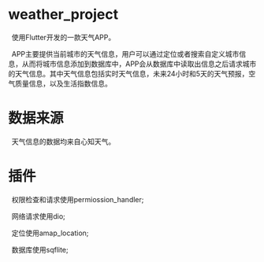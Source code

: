 # weather_project

&ensp;使用Flutter开发的一款天气APP。

&ensp;APP主要提供当前城市的天气信息，用户可以通过定位或者搜索自定义城市信息，从而将城市信息添加到数据库中，APP会从数据库中读取出信息之后请求城市的天气信息。其中天气信息包括实时天气信息，未来24小时和5天的天气预报，空气质量信息，以及生活指数信息。

# 数据来源

&ensp;天气信息的数据均来自心知天气。

# 插件

&ensp;权限检查和请求使用permiossion_handler;

&ensp;网络请求使用dio;

&ensp;定位使用amap_location;  

&ensp;数据库使用sqflite;
